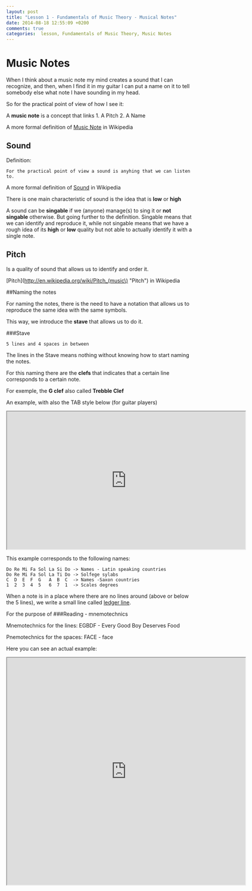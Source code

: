 ```yaml
---
layout: post
title: "Lesson 1 - Fundamentals of Music Theory - Musical Notes"
date: 2014-08-18 12:55:09 +0200
comments: true
categories:  lesson, Fundamentals of Music Theory, Music Notes
---
```


# Music Notes

When I think about a music note my mind creates a sound that I can recognize, and then, when I find it in my guitar I can put a name on it to tell somebody else what note I have sounding in my head. 

So for the practical point of view of how I see it:

A **music note** is a concept that links
    1. A Pitch
    2. A Name
    

A more formal definition of [Music Note](http://en.wikipedia.org/wiki/Note "Music Note") in Wikipedia

## Sound

Definition:

    For the practical point of view a sound is anyhing that we can listen to.


A more formal definition of [Sound](http://en.wikipedia.org/wiki/Sound "Sound") in Wikipedia

There is one main characteristic of sound is the idea that is **low** or **high**

A sound can be **singable** if we (anyone) manage(s) to sing it or **not singable** otherwise. But going further to the definition. Singable means that we can identify and reproduce it, while not singable means that we have a rough idea of its **high** or **low** quality but not able to actually identify it with a single note.

## Pitch

Is a quality of sound that allows us to identify and order it.

[Pitch](http://en.wikipedia.org/wiki/Pitch_(music\) "Pitch") in Wikipedia

##Naming the notes

For naming the notes, there is the need to have a notation that allows us to reproduce the same idea with the same symbols.

This way, we introduce the **stave** that allows us to do it.

###Stave

    5 lines and 4 spaces in between
    


The lines in the Stave means nothing without knowing how to start naming the notes.

For this naming there are the **clefs** that indicates that a certain line corresponds to a certain note.


For exemple, the **G clef** also called **Trebble Clef**

An example, with also the TAB style below (for guitar players)

<iframe src="http://musicpaste.com/musicapp/embed_score/Efdag29mKzak8aSTW7nstn/" width="640px" height="370px">
  <p>Your browser does not support iframes.</p>
</iframe>

This example corresponds to the following names:

    Do Re Mi Fa Sol La Si Do -> Names - Latin speaking countries
    Do Re Mi Fa Sol La Ti Do -> Solfege sylabs
    C  D  E  F  G   A  B  C  -> Names -Saxon countries
    1  2  3  4  5   6  7  1  -> Scales degrees


When a note is in a place where there are no lines around (above or below the 5 lines), we write a small line called [ledger line](http://en.wikipedia.org/wiki/Ledger_line "Ledger Line").

For the purpose of 
###Reading - mnemotechnics

Mnemotechnics for the lines:
EGBDF - Every Good Boy Deserves Food

Pnemotechnics for the spaces:
FACE - face

Here you can see an actual example:
<iframe src="http://musicpaste.com/musicapp/embed_score/4LzGmcEcBPR8CJtMrReZyv/" width="640px" height="610px"> <p>Your browser does not support iframes.</p> </iframe> 


